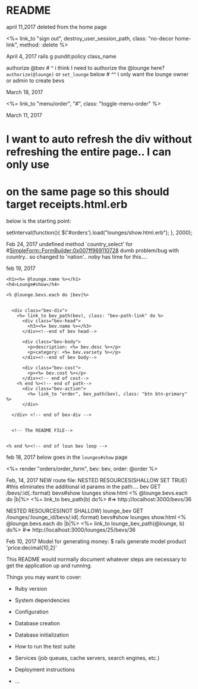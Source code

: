 # README

april 11,2017
deleted from the home page
  <p><%= link_to "sign out", destroy_user_session_path, class: "no-decor home-link", method: :delete %></p>

April 4, 2017
rails g pundit:policy class_name


authorize @bev
    # ^ i think I need to authorize the @lounge here? `authorize(@lounge)` or `set_lounge` below
    # ^^ I only want the lounge owner or admin to create bevs




March 18, 2017

 <div>
      <%= link_to "menu/order", "#", class: "toggle-menu-order" %>
</div><!--end of link_to toggle button div -->



March 11, 2017
# I want to auto refresh the div without refreshing the entire page.. I can only use
# on the same page so this should target receipts.html.erb
below is the starting point:

setInterval(function(){
  $('#orders').load("lounges/show.html.erb");
}, 2000);



Feb 24, 2017
undefined method `country_select' for #<SimpleForm::FormBuilder:0x007ff969110728>
dumb problem/bug with country.. so changed to 'nation'.. noby has time for this....


feb 19, 2017

<div class="container">

  <div class="lounge-container">

    <h1><%= @lounge.name %></h1>
    <h4>Lounge#show</h4>

    <% @lounge.bevs.each do |bev|%>


      <div class="bev-div">
        <%= link_to bev_path(bev), class: "bev-path-link" do %>
          <div class="bev-head">
            <h3><%= bev.name %></h3>
          </div><!--end of bev head-->

          <div class="bev-body">
            <p>description: <%= bev.desc %></p>
            <p>category: <%= bev.variety %></p>
          </div><!--end of bev body-->

          <div class="bev-cost">
            <p><%= bev.cost %></p>
          </div><!-- end of cost-->
        <% end %><!-- end of path-->
          <div class="bev-action">
            <%= link_to "order", bev_path(bev), class: "btn btn-primary" %>
          </div>

      </div> <!-- end of bev-div -->


      <!-- The README FILE-->


    <% end %><!-- end of loun bev loop -->

  </div><!-- end of the loung-con -->

</div><!--container-->


feb 18, 2017
below goes in the `lounges#show` page
<div>
    <%= render "orders/order_form", bev: bev, order: @order %>
</div>


Feb, 14, 2017
NEW
route file:
NESTED RESOURCES(SHALLOW SET TRUE)
#this eliminates the additional id params in the path....
bev GET    /bevs/:id(.:format)                    bevs#show
lounges show.html
<% @lounge.bevs.each do |b|%>
    <%= link_to bev_path(b) do%>
    #=> http://localhost:3000/bevs/36


NESTED RESOURCES(NOT SHALLOW)
lounge_bev GET    /lounges/:lounge_id/bevs/:id(.:format)                     bevs#show
lounges show.html
<% @lounge.bevs.each do |b|%>
    <%= link_to lounge_bev_path(@lounge, b) do%>
    #=> http://localhost:3000/lounges/25/bevs/36







Feb 10, 2017
Model for generating money:
$ rails generate model product 'price:decimal{10,2}'


This README would normally document whatever steps are necessary to get the
application up and running.

Things you may want to cover:

* Ruby version

* System dependencies

* Configuration

* Database creation

* Database initialization

* How to run the test suite

* Services (job queues, cache servers, search engines, etc.)

* Deployment instructions

* ...
